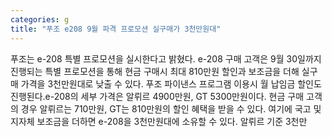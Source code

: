 ```yaml
---
categories: g
title: "푸조 e208 9월 파격 프로모션 실구매가 3천만원대"
---
```

푸조는 e-208 특별 프로모션을 실시한다고 밝혔다. e-208 구매 고객은 9월 30일까지 진행되는 특별 프로모션을 통해 현금 구매시 최대 810만원 할인과 보조금을 더해 실구매 가격을 3천만원대로 낮출 수 있다. 푸조 파이낸스 프로그램 이용시 월 납임금 할인도 진행된다.e-208의 세부 가격은 알뤼르 4900만원, GT 5300만원이다. 현금 구매 고객의 경우 알뤼르는 710만원, GT는 810만원의 할인 혜택을 받을 수 있다. 여기에 국고 및 지자체 보조금을 더하면 e-208을 3천만원대에 소유할 수 있다. 알뤼르 기준 3천만